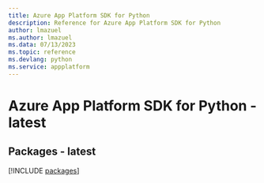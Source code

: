 ```yaml
---
title: Azure App Platform SDK for Python
description: Reference for Azure App Platform SDK for Python
author: lmazuel
ms.author: lmazuel
ms.data: 07/13/2023
ms.topic: reference
ms.devlang: python
ms.service: appplatform
---
```

# Azure App Platform SDK for Python - latest
## Packages - latest
[!INCLUDE [packages](app-platform-index.md)]